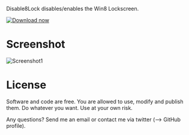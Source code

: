 Disable8Lock disables/enables the Win8 Lockscreen.

[![Download now](https://github.com/downloads/2quader/Disable8Lock/downloadnow.png)](https://github.com/downloads/2quader/Disable8Lock/disable8lock.exe)

# Screenshot
![Screenshot1](https://github.com/downloads/2quader/Disable8Lock/screenshot.png)

# License
Software and code are free. You are allowed to use, modify and publish them. Do whatever you want. Use at your own risk.

Any questions? Send me an email or contact me via twitter (--> GitHub profile).